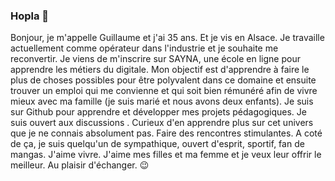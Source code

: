 ### Hopla 👋


Bonjour, je m'appelle Guillaume et j'ai 35 ans. Et je vis en Alsace.
Je travaille actuellement comme opérateur dans l'industrie et je souhaite me reconvertir.
Je viens de m'inscrire sur SAYNA, une école en ligne pour apprendre les métiers du digitale.
Mon objectif est d'apprendre à faire le plus de choses possibles pour être polyvalent dans ce domaine et ensuite trouver un emploi qui me convienne et qui soit bien rémunéré afin de vivre mieux avec ma famille (je suis marié et nous avons deux enfants). 
Je suis sur Github pour apprendre et  développer mes projets pédagogiques.
Je suis ouvert aux discussions . Curieux d'en apprendre plus sur cet univers que je ne connais absolument pas. Faire des rencontres stimulantes.
A coté de ça, je suis quelqu'un de sympathique, ouvert d'esprit, sportif, fan de mangas. J'aime vivre. J'aime mes filles et ma femme et je veux leur offrir le meilleur.
Au plaisir d'échanger.  😉
